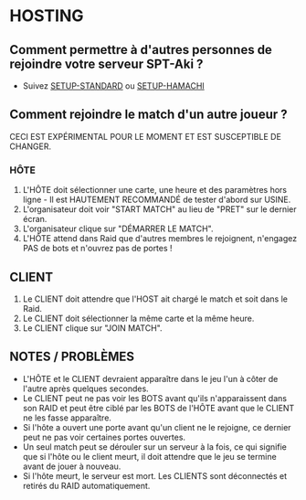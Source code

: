 ﻿# HOSTING


## Comment permettre à d'autres personnes de rejoindre votre serveur SPT-Aki ?
* Suivez [SETUP-STANDARD](https://github.com/paulov-t/SIT.Core/wiki/Setup-Standard-French) ou [SETUP-HAMACHI](https://github.com/paulov-t/SIT.Core/wiki/Setup-Hamachi-French)


## Comment rejoindre le match d'un autre joueur ?
CECI EST EXPÉRIMENTAL POUR LE MOMENT ET EST SUSCEPTIBLE DE CHANGER.


### HÔTE
1) L'HÔTE doit sélectionner une carte, une heure et des paramètres hors ligne - Il est HAUTEMENT RECOMMANDÉ de tester d'abord sur USINE.
2) L'organisateur doit voir "START MATCH" au lieu de "PRET" sur le dernier écran.
3) L'organisateur clique sur "DÉMARRER LE MATCH".
4) L'HÔTE attend dans Raid que d'autres membres le rejoignent, n'engagez PAS de bots et n'ouvrez pas de portes !


## CLIENT
1) Le CLIENT doit attendre que l'HOST ait chargé le match et soit dans le Raid.
2) Le CLIENT doit sélectionner la même carte et la même heure.
3) Le CLIENT clique sur "JOIN MATCH".


## NOTES / PROBLÈMES
- L'HÔTE et le CLIENT devraient apparaître dans le jeu l'un à côter de l'autre après quelques secondes.
- Le CLIENT peut ne pas voir les BOTS avant qu'ils n'apparaissent dans son RAID et peut être ciblé par les BOTS de l'HÔTE avant que le CLIENT ne les fasse apparaître.
- Si l'hôte a ouvert une porte avant qu'un client ne le rejoigne, ce dernier peut ne pas voir certaines portes ouvertes.
- Un seul match peut se dérouler sur un serveur à la fois, ce qui signifie que si l'hôte ou le client meurt, il doit attendre que le jeu se termine avant de jouer à nouveau.
- Si l'hôte meurt, le serveur est mort. Les CLIENTS sont déconnectés et retirés du RAID automatiquement.